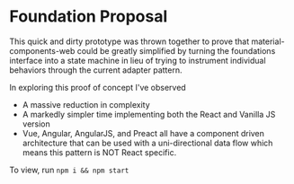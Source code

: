 # Foundation Proposal

This quick and dirty prototype was thrown together to prove that material-components-web could be greatly simplified by turning the foundations interface into a state machine in lieu of trying to instrument individual behaviors through the current adapter pattern.

In exploring this proof of concept I've observed
- A massive reduction in complexity
- A markedly simpler time implementing both the React and Vanilla JS version
- Vue, Angular, AngularJS, and Preact all have a component driven architecture that can be used with a uni-directional data flow which means this pattern is NOT React specific.

To view, run `npm i && npm start`

